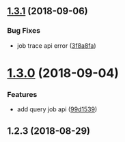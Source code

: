 <a name="1.3.1"></a>
## [1.3.1](https://github.com/huang-x-h/node-gitlab/compare/v1.3.0...v1.3.1) (2018-09-06)


### Bug Fixes

* job trace api error ([3f8a8fa](https://github.com/huang-x-h/node-gitlab/commit/3f8a8fa))



<a name="1.3.0"></a>
# [1.3.0](https://github.com/huang-x-h/node-gitlab/compare/v1.2.3...v1.3.0) (2018-09-04)


### Features

* add query job api ([99d1539](https://github.com/huang-x-h/node-gitlab/commit/99d1539))



<a name="1.2.3"></a>
## 1.2.3 (2018-08-29)



